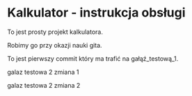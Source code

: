 # Kalkulator - instrukcja obsługi

To jest prosty projekt kalkulatora.

Robimy go przy okazji nauki gita.

To jest pierwszy commit który ma trafić na gałąź_testową_1.

galaz testowa 2 zmiana 1

galaz testowa 2 zmiana 2